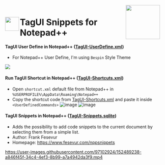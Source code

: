 <img src="https://1.tilyanpristka.id/images/tP-logo-rounded.png" height="111" align="right">

# <img src="https://1.tilyanpristka.id/images/tagui.png" height="45" align="left"> TagUI Snippets for Notepad++

#### TagUI User Define in Notepad++ ([TagUI-UserDefine.xml](https://raw.githubusercontent.com/tilyanPristka/TagUI-Snippets-for-NotepadPP/main/TagUI-UserDefine.xml))
- For Notepad++ User Define, I'm using `Bespin` Style Theme
<img src="https://user-images.githubusercontent.com/97102924/152540809-af1228f9-f6a6-4ec2-8c11-1535e3b648c0.png">

#### Run TagUI Shortcut in Notepad++ ([TagUI-Shortcuts.xml](https://raw.githubusercontent.com/tilyanPristka/TagUI-Snippets-for-NotepadPP/main/TagUI-Shortcuts.xml))
- Open `shortcut.xml` default file from Notepad++ in `%USERPROFILE%\AppData\Roaming\Notepad++`
- Copy the shortcut code from [TagUI-Shortcuts.xml](https://raw.githubusercontent.com/tilyanPristka/TagUI-Snippets-for-NotepadPP/main/TagUI-Shortcuts.xml) and paste it inside `<UserDefinedCommands>`
![image](https://user-images.githubusercontent.com/97102924/152634586-2218c45a-fae8-4aaa-9c21-aba776199092.png)
![image](https://user-images.githubusercontent.com/97102924/152635006-77066fc7-b621-448a-8460-7c854bb3c4df.png)


#### TagUI Snippets in Notepad++ ([TagUI-Snippets.sqlite](https://raw.githubusercontent.com/tilyanPristka/TagUI-Snippets-for-NotepadPP/main/TagUI-Snippets.sqlite))
- Adds the possibility to add code snippets to the current document by selecting them from a simple list.
- Author: Frank Fesevur
- Homepage: https://www.fesevur.com/nppsnippets

https://user-images.githubusercontent.com/97102924/152489238-a846f45f-34c4-4ef3-8b99-a7a4942da3f9.mp4

